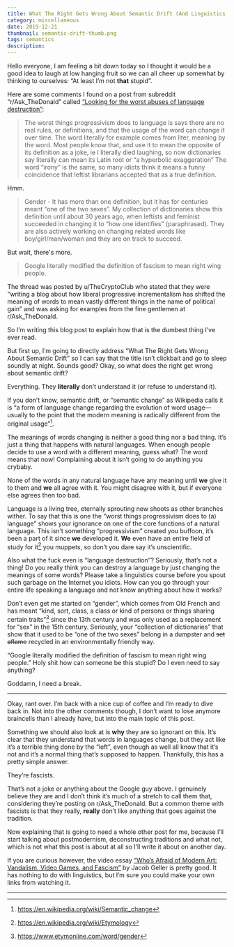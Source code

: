 ```yaml
---
title: What The Right Gets Wrong About Semantic Drift (And Linguistics In General)
category: miscellaneous
date: 2019-12-21
thumbnail: semantic-drift-thumb.png
tags: semantics
description:
---
```


Hello everyone, I am feeling a bit down today so I thought it would be a good idea to laugh at low hanging fruit so we can all cheer up somewhat by thinking to ourselves: “At least I’m not **that** stupid”.

 Here are some comments I found on a post from subreddit “r/Ask_TheDonald” called [“Looking for the worst abuses of language destruction”](https://web.archive.org/web/20191205050657/https://old.reddit.com/r/AskThe_Donald/comments/e3g7be/looking_for_the_worst_abuses_of_language/):

> The worst things progressivism does to language is says there are no real rules, or definitions, and that the usage of the word can change it over time. The word literally for example comes from liter, meaning by the word. Most people know that, and use it to mean the opposite of its definition as a joke, ie I literally died laughing, so now dictionaries say literally can mean its Latin root or “a hyperbolic exaggeration” The word “irony” is the same, so many idiots think it means a funny coincidence that leftist librarians accepted that as a true definition.

Hmm.

> Gender - It has more than one definition, but it has for centuries meant “one of the two sexes”. My collection of dictionaries show this definition until about 30 years ago, when leftists and feminist succeeded in changing it to “how one identifies” (paraphrased). They are also actively working on changing related words like boy/girl/man/woman and they are on track to succeed.

But wait, there's more.

> Google literally modified the definition of fascism to mean right wing people.

The thread was posted by u/TheCryptoClub who stated that they were “writing a blog about how liberal progressive incrementalism has shifted the meaning of words to mean vastly different things in the name of political gain” and was asking for examples from the fine gentlemen at r/Ask_TheDonald.

So I’m writing this blog post to explain how that is the dumbest thing I’ve ever read.

But first up, I’m going to directly address “What The Right Gets Wrong About Semantic Drift” so I can say that the title isn’t clickbait and go to sleep soundly at night. Sounds good? Okay, so what does the right get wrong about semantic drift?

Everything. They **literally** don’t understand it (or refuse to understand it).

If you don’t know, semantic drift, or “semantic change” as Wikipedia calls it is “a form of language change regarding the evolution of word usage—usually to the point that the modern meaning is radically different from the original usage”[^1].

The meanings of words changing is neither a good thing nor a bad thing. It’s just a thing that happens with natural languages. When enough people decide to use a word with a different meaning, guess what? The word means that now! Complaining about it isn’t going to do anything you crybaby.

None of the words in any natural language have any meaning until **we** give it to them and **we** all agree with it. You might disagree with it, but if everyone else agrees then too bad.

Language is a living tree, eternally sprouting new shoots as other branches wither. To say that this is one the “worst things progressivism does to (a) language” shows your ignorance on one of the core functions of a natural language. This isn’t something “progressivism” created you buffoon, it’s been a part of it since **we** developed it. **We** even have an entire field of study for it[^2] you muppets, so don’t you dare say it’s unscientific.

Also what the fuck even is “language destruction”? Seriously, that’s not a thing! Do you really think you can destroy a language by just changing the meanings of some words? Please take a linguistics course before you spout such garbage on the Internet you idiots. How can you go through your entire life speaking a language and not know anything about how it works?

Don’t even get me started on “gender”, which comes from Old French and has meant “kind, sort, class, a class or kind of persons or things sharing certain traits”[^3] since the 13th century and was only used as a replacement for “sex” in the 15th century. Seriously, your “collection of dictionaries” that show that it used to be “one of the two sexes” belong in a dumpster and  ~~set aflame~~ recycled in an environmentally friendly way.

“Google literally modified the definition of fascism to mean right wing people.” Holy shit how can someone be this stupid? Do I even need to say anything?

Goddamn, I need a break.

---

Okay, rant over. I’m back with a nice cup of coffee and I’m ready to dive back in. Not into the other comments though, I don’t want to lose anymore braincells than I already have, but into the main topic of this post.

Something we should also look at is **why** they are so ignorant on this. It’s clear that they understand that words in languages change, but they act like it’s a terrible thing done by the “left”, even though as well all know that it’s not and it’s a normal thing that’s supposed to happen. Thankfully, this has a pretty simple answer.

They’re fascists.

That’s not a joke or anything about the Google guy above. I genuinely believe they are and I don’t think it’s much of a stretch to call them that, considering they’re posting on r/Ask_TheDonald. But a common theme with fascists is that they really, **really** don’t like anything that goes against the tradition.

Now explaining that is going to need a whole other post for me, because I’ll start talking about postmodernism, deconstructing traditions and what not, which is not what this post is about at all so I’ll write it about on another day.

If you are curious however, the video essay [“Who’s Afraid of Modern Art: Vandalism, Video Games, and Fascism”](https://www.youtube.com/watch?v=v5DqmTtCPiQ) by Jacob Geller is pretty good. It has nothing to do with linguistics, but I’m sure you could make your own links from watching it.

---

[^1]: https://en.wikipedia.org/wiki/Semantic_change

[^2]: https://en.wikipedia.org/wiki/Etymology

[^3]: https://www.etymonline.com/word/gender
